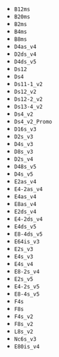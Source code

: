 * `B12ms`
* `B20ms`
* `B2ms`
* `B4ms`
* `B8ms`
* `D4as_v4`
* `D2ds_v4`
* `D4ds_v5`
* `Ds12`
* `Ds4`
* `Ds11-1_v2`
* `Ds12_v2`
* `Ds12-2_v2`
* `Ds13-4_v2`
* `Ds4_v2`
* `Ds4_v2_Promo`
* `D16s_v3`
* `D2s_v3`
* `D4s_v3`
* `D8s_v3`
* `D2s_v4`
* `D48s_v5`
* `D4s_v5`
* `E2as_v4`
* `E4-2as_v4`
* `E4as_v4`
* `E8as_v4`
* `E2ds_v4`
* `E4-2ds_v4`
* `E4ds_v5`
* `E8-4ds_v5`
* `E64is_v3`
* `E2s_v3`
* `E4s_v3`
* `E4s_v4`
* `E8-2s_v4`
* `E2s_v5`
* `E4-2s_v5`
* `E8-4s_v5`
* `F4s`
* `F8s`
* `F4s_v2`
* `F8s_v2`
* `L8s_v2`
* `Nc6s_v3`
* `E80is_v4`